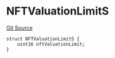 # NFTValuationLimitS
[Git Source](https://github.com/thrackle-io/tron/blob/f201d50818b608b30301a670e76c0b866af89050/src/client/token/handler/diamond/RuleStorage.sol)


```solidity
struct NFTValuationLimitS {
    uint16 nftValuationLimit;
}
```

